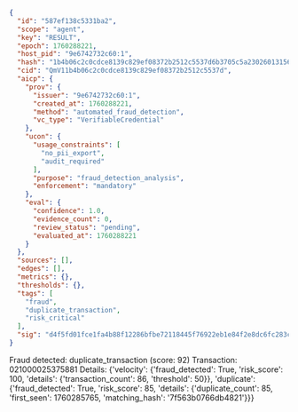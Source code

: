 ```json
{
  "id": "587ef138c5331ba2",
  "scope": "agent",
  "key": "RESULT",
  "epoch": 1760288221,
  "host_pid": "9e6742732c60:1",
  "hash": "1b4b06c2c0cdce8139c829ef08372b2512c5537d6b3705c5a23026013156e053",
  "cid": "QmV11b4b06c2c0cdce8139c829ef08372b2512c5537d",
  "aicp": {
    "prov": {
      "issuer": "9e6742732c60:1",
      "created_at": 1760288221,
      "method": "automated_fraud_detection",
      "vc_type": "VerifiableCredential"
    },
    "ucon": {
      "usage_constraints": [
        "no_pii_export",
        "audit_required"
      ],
      "purpose": "fraud_detection_analysis",
      "enforcement": "mandatory"
    },
    "eval": {
      "confidence": 1.0,
      "evidence_count": 0,
      "review_status": "pending",
      "evaluated_at": 1760288221
    }
  },
  "sources": [],
  "edges": [],
  "metrics": {},
  "thresholds": {},
  "tags": [
    "fraud",
    "duplicate_transaction",
    "risk_critical"
  ],
  "sig": "d4f5fd01fce1fa4b88f12286bfbe72118445f76922eb1e84f2e8dc6fc283c8a9"
}
```

Fraud detected: duplicate_transaction (score: 92)
Transaction: 021000025375881
Details: {'velocity': {'fraud_detected': True, 'risk_score': 100, 'details': {'transaction_count': 86, 'threshold': 50}}, 'duplicate': {'fraud_detected': True, 'risk_score': 85, 'details': {'duplicate_count': 85, 'first_seen': 1760285765, 'matching_hash': '7f563b0766db4821'}}}